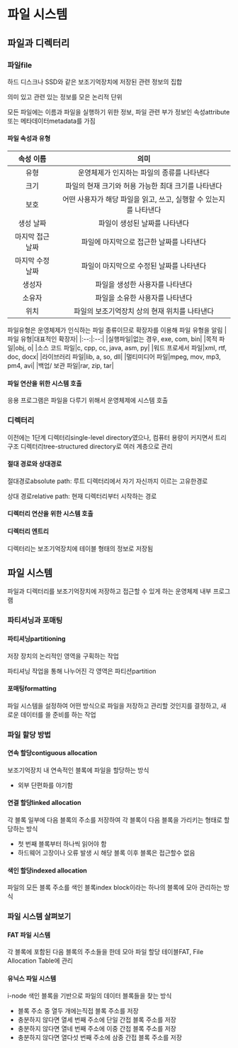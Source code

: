 # 파일 시스템
## 파일과 디렉터리
### 파일file
하드 디스크나 SSD와 같은 보조기억장치에 저장된 관련 정보의 집합

의미 있고 관련 있는 정보를 모은 논리적 단위

모든 파일에는 이름과 파일을 실행하기 위한 정보, 파일 관련 부가 정보인 속성attribute 또는 메타데이터metadata를 가짐

#### 파일 속성과 유형
|속성 이름|의미|
|:--:|:--:|
|유형|운영체제가 인지하는 파일의 종류를 나타낸다|
|크기|파일의 현재 크기와 허용 가능한 최대 크기를 나타낸다|
|보호|어떤 사용자가 해당 파일을 읽고, 쓰고, 실행할 수 있는지를 나타낸다|
|생성 날짜|파일이 생성된 날짜를 나타낸다|
|마지막 접근 날짜|파일에 마지막으로 접근한 날짜를 나타낸다|
|마지막 수정 날짜|파일이 마지막으로 수정된 날짜를 나타낸다|
|생성자|파일을 생성한 사용자를 나타낸다|
|소유자|파일을 소유한 사용자를 나타낸다|
|위치|파일의 보조기억장치 상의 현재 위치를 나타낸다|

파일유형은 운영체제가 인식하는 파일 종류이므로 확장자를 이용해 파일 유형을 알림
|파일 유형|대표적인 확장자|
|:--:|:--:|
|실행파일|없는 경우, exe, com, bin|
|목적 파일|obj, o|
|소스 코드 파일|c, cpp, cc, java, asm, py|
|워드 프로세서 파일|xml, rtf, doc, docx|
|라이브러리 파일|lib, a, so, dll|
|멀티미디어 파일|mpeg, mov, mp3, pm4, avi|
|백업/ 보관 파일|rar, zip, tar|

#### 파일 연산을 위한 시스템 호출
응용 프로그램은 파일을 다루기 위해서 운영체제에 시스템 호출

### 디렉터리
이전에는 1단계 디렉터리single-level directory였으나, 컴퓨터 용량이 커지면서 트리 구조 디렉터리tree-structured directory로 여러 계층으로 관리

#### 절대 경로와 상대경로
절대경로absolute path: 루트 디렉터리에서 자기 자신까지 이르는 고유한경로

상대 경로relative path: 현재 디렉터리부터 시작하는 경로

#### 디렉터리 연산을 위한 시스템 호출
#### 디렉터리 엔트리
디렉터리는 보조기억장치에 테이블 형태의 정보로 저장됨

## 파일 시스템
파일과 디렉터리를 보조기억장치에 저장하고 접근할 수 있게 하는 운영체제 내부 프로그램

### 파티셔닝과 포매팅
#### 파티셔닝partitioning
저장 장치의 논리적인 영역을 구획하는 작업

파티셔닝 작업을 통해 나누어진 각 영역은 파티션partition

#### 포매팅formatting
파일 시스템을 설정하여 어떤 방식으로 파일을 저장하고 관리할 것인지를 결정하고, 새로운 데이터를 쓸 준비를 하는 작업

### 파일 할당 방법
#### 연속 할당contiguous allocation
보조기억장치 내 연속적인 블록에 파일을 할당하는 방식
- 외부 단편화를 야기함

#### 연결 할당linked allocation
각 블록 일부에 다음 블록의 주소를 저장하여 각 블록이 다음 블록을 가리키는 형태로 할당하는 방식
- 첫 번째 블록부터 하나씩 읽어야 함
- 하드웨어 고장이나 오류 발생 시 해당 블록 이후 블록은 접근할수 없음 
#### 색인 할당indexed allocation
파일의 모든 블록 주소를 색인 블록index block이라는 하나의 블록에 모아 관리하는 방식

### 파일 시스템 살펴보기
#### FAT 파일 시스템
각 블록에 포함된 다음 블록의 주소들을 한데 모아 파일 할당 테이블FAT, File Allocation Table에 관리

#### 유닉스 파일 시스템
i-node 색인 블록을 기반으로 파일의 데이터 블록들을 찾는 방식
- 블록 주소 중 열두 개에는직접 블록 주소를 저장
- 충분하지 않다면 열세 번째 주소에 단일 간접 블록 주소를 저장
- 충분하지 않다면 열네 번째 주소에 이중 간접 블록 주소를 저장
- 충분하지 않다면 열다섯 번째 주소에 삼중 간접 블록 주소를 저장
